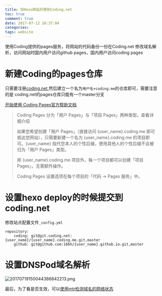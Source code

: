 ```yaml
---
title: 将Hexo网站托管到Coding.net
toc: true
comment: true
date: 2017-07-12 16:37:04
categories:
tags: website
---
```




使用Coding提供的pages服务，将网站的代码备份一份在Coding.net
修改域名解析，访问网站时国内用户访问github pages，国内用户访问coding pages

<!--more-->

# 新建Coding的pages仓库

只需要注册[coding.net](https://coding.net/register?key=d59a5269-0dd0-4a51-b48a-0bba7c611a1b),然后建立一个名为`用户名+coding.me`的仓库即可，需要注意的是 coding.net的pages仓库只能有一个master分支

[开始使用 Coding Pages官方帮助文档](https://coding.net/help/doc/pages/getting-started.html)

> Coding Pages 分为「用户 Pages」与「项目 Pages」两种类型。查看详细介绍
>
> 如果您希望创建「用户 Pages」（直接访问 {user_name}.coding.me 即可抵达您网站），只需要新建一个名为 {user_name}.coding.me 的项目即可。{user_name} 指代您本人的个性后缀，使用其他人的个性后缀不会被归为「用户 Pages」类型。
>
> 除 {user_name}.coding.me 项目外，每一个项目都可以创建「项目 Pages」，无需额外操作。
>
> Coding Pages 设置选项在每个项目的「代码 -> Pages 服务」中。
>


# 设置hexo deploy的时候提交到coding.net

修改站点配置文件`_config.yml`

```
repository:
    coding: git@git.coding.net:{user_name}/{user_name}.coding.me.git,master
    github: git@github.com:16bh/{user_name}.github.io.git,master
```


# 设置DNSPod域名解析
![20170719150044386842213.png](/images/20170719150044386842213.png)


最后，为了看是否生效，可以[使用mtr检测域名的网络状态](http://16bh.github.io/2017/07/12/use-mtr-detect-network-status/)

